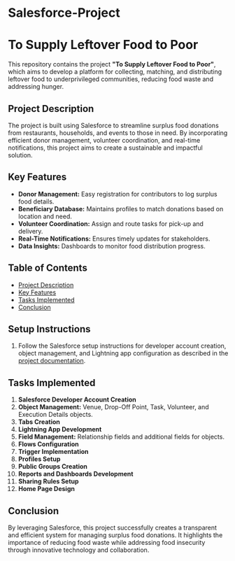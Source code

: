 # Salesforce-Project
# To Supply Leftover Food to Poor

This repository contains the project **"To Supply Leftover Food to Poor"**, which aims to develop a platform for collecting, matching, and distributing leftover food to underprivileged communities, reducing food waste and addressing hunger.

## Project Description
The project is built using Salesforce to streamline surplus food donations from restaurants, households, and events to those in need. By incorporating efficient donor management, volunteer coordination, and real-time notifications, this project aims to create a sustainable and impactful solution.

## Key Features
- **Donor Management:** Easy registration for contributors to log surplus food details.
- **Beneficiary Database:** Maintains profiles to match donations based on location and need.
- **Volunteer Coordination:** Assign and route tasks for pick-up and delivery.
- **Real-Time Notifications:** Ensures timely updates for stakeholders.
- **Data Insights:** Dashboards to monitor food distribution progress.

## Table of Contents
- [Project Description](#project-description)
- [Key Features](#key-features)
- [Tasks Implemented](#tasks-implemented)
- [Conclusion](#conclusion)

## Setup Instructions
1. Follow the Salesforce setup instructions for developer account creation, object management, and Lightning app configuration as described in the [project documentation](./PROJECT_REPORT.md).

## Tasks Implemented
1. **Salesforce Developer Account Creation**
2. **Object Management:** Venue, Drop-Off Point, Task, Volunteer, and Execution Details objects.
3. **Tabs Creation**
4. **Lightning App Development**
5. **Field Management:** Relationship fields and additional fields for objects.
6. **Flows Configuration**
7. **Trigger Implementation**
8. **Profiles Setup**
9. **Public Groups Creation**
10. **Reports and Dashboards Development**
11. **Sharing Rules Setup**
12. **Home Page Design**

## Conclusion
By leveraging Salesforce, this project successfully creates a transparent and efficient system for managing surplus food donations. It highlights the importance of reducing food waste while addressing food insecurity through innovative technology and collaboration.
